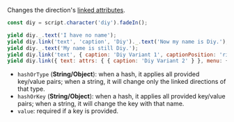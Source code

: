 Changes the direction's [linked attributes](#/api/stage/links).

```js
const diy = script.character('diy').fadeIn();

yield diy._.text('I have no name');
yield diy.link('text', 'caption', 'Diy')._.text('Now my name is Diy.');
yield diy._.text('My name is still Diy.');
yield diy.link('text', { caption: 'Diy Variant 1', captionPosition: 'right' })._.text('Now my name is Diy Variant 1 and it appears to the right.');
yield diy.link({ text: attrs: { { caption: 'Diy Variant 2' } }, menu: { attrs: { classNames: 'diys-menu-class' } } })._.text('And now it is Diy Variant 2.')._.menu(['A', 'B', 'C']);
```

* `hashOrType` (**String/Object**): when a hash, it applies all provided key/value pairs; when a string, it will change only the linked directions of that type.
* `hashOrKey` (**String/Object**): when a hash, it applies all provided key/value pairs; when a string, it will change the key with that name.
* `value`: required if a key is provided.
